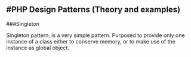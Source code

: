 #PHP Design Patterns (Theory and examples)
---

###Singleton

Singleton pattern, is a very simple pattern. Purposed to provide only one instance of a class either to conserve memory, or to make use of the instance as global object.